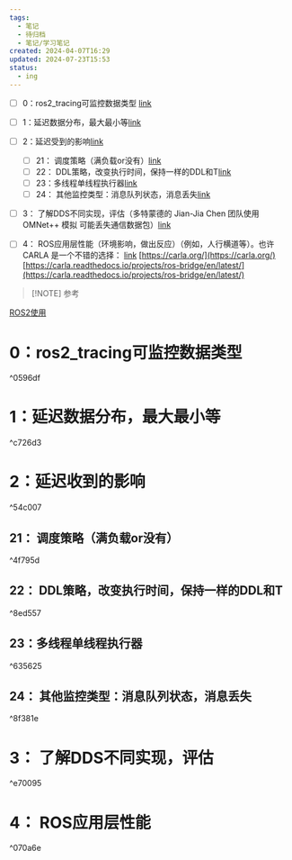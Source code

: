 ```yaml
---
tags:
  - 笔记
  - 待归档
  - 笔记/学习笔记
created: 2024-04-07T16:29
updated: 2024-07-23T15:53
status:
  - ing
---
```

- [ ] 0：ros2_tracing可监控数据类型 [link](#^0596df)
- [ ] 1：延迟数据分布，最大最小等[link](#^c726d3)
- [ ] 2：延迟受到的影响[link](#^54c007)
	- [ ] 21： 调度策略（满负载or没有）[link](#^4f795d)
	- [ ] 22： DDL策略，改变执行时间，保持一样的DDL和T[link](#^8ed557)
	- [ ] 23：多线程单线程执行器[link](#^635625)
	- [ ] 24： 其他监控类型：消息队列状态，消息丢失[link](#^8f381e)
- [ ] 3： 了解DDS不同实现，评估（多特蒙德的 Jian-Jia Chen 团队使用 OMNet++ 模拟 可能丢失通信数据包）[link](#^e70095)
- [ ] 4： ROS应用层性能（环境影响，做出反应）（例如，人行横道等）。也许 CARLA 是一个不错的选择：  [link](#^070a6e)
[https://carla.org/](https://carla.org/)  
[https://carla.readthedocs.io/projects/ros-bridge/en/latest/](https://carla.readthedocs.io/projects/ros-bridge/en/latest/)


> [!NOTE] 参考
> 
[ROS2使用](../03-research/11-ROS/ROS2使用.md)
# 0：ros2_tracing可监控数据类型

^0596df


#  1：延迟数据分布，最大最小等

^c726d3



# 2：延迟收到的影响

^54c007

## 21： 调度策略（满负载or没有）

^4f795d

## 22： DDL策略，改变执行时间，保持一样的DDL和T

^8ed557

## 23：多线程单线程执行器

^635625

## 24： 其他监控类型：消息队列状态，消息丢失

^8f381e


# 3： 了解DDS不同实现，评估

^e70095

# 4： ROS应用层性能

^070a6e
